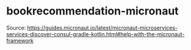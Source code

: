 # bookrecommendation-micronaut
Source: https://guides.micronaut.io/latest/micronaut-microservices-services-discover-consul-gradle-kotlin.html#help-with-the-micronaut-framework
